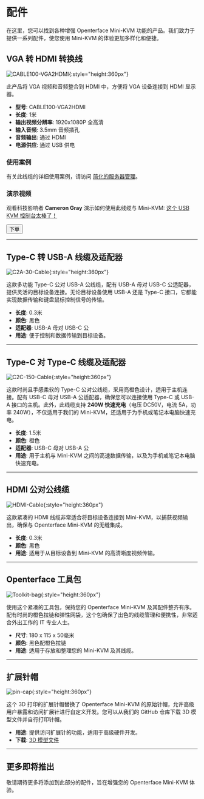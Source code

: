 # 配件

在这里，您可以找到各种增强 Openterface Mini-KVM 功能的产品。我们致力于提供一系列配件，使您使用 Mini-KVM 的体验更加多样化和便捷。

## VGA 转 HDMI 转换线

![CABLE100-VGA2HDMI](https://assets.openterface.com/images/product/part//CABLE100-VGA2HDMI-1.jpg){:style="height:360px"}

此产品将 VGA 视频和音频整合到 HDMI 中，方便将 VGA 设备连接到 HDMI 显示器。

- **型号**: CABLE100-VGA2HDMI
- **长度**: 1米
- **输出视频分辨率**: 1920x1080P 全高清
- **输入音频**: 3.5mm 音频插孔
- **音频输出**: 通过 HDMI
- **电源供应**: 通过 USB 供电

### 使用案例
有关此线缆的详细使用案例，请访问 [简化的服务器管理](/use-cases/#streamlined-server-management)。

### 演示视频
观看科技影响者 **Cameron Gray** 演示如何使用此线缆与 Mini-KVM: [这个 USB KVM 控制台太棒了！](https://youtu.be/xAEQpWyfY-c?si=auB5NtqHVw2C7iIK&t=1693)

<button class="md-button" onclick="window.location.href='https://www.crowdsupply.com/techxartisan/openterface-mini-kvm#products'">下单</button>

---

## Type-C 转 USB-A 线缆及适配器

![C2A-30-Cable](https://assets.openterface.com/images/product/part//OP-04-CABLE30-C2A.jpg){:style="height:360px"}

这款多功能 Type-C 公对 USB-A 公线缆，配有 USB-A 母对 USB-C 公适配器，提供灵活的目标设备连接。无论目标设备使用 USB-A 还是 Type-C 接口，它都能实现数据传输和键盘鼠标控制信号的传输。

- **长度**: 0.3米
- **颜色**: 黑色
- **适配器**: USB-A 母对 USB-C 公
- **用途**: 便于控制和数据传输到目标设备。

---

## Type-C 对 Type-C 线缆及适配器

![C2C-150-Cable](https://assets.openterface.com/images/product/part//OP-05-CABLE150-C2C.jpg){:style="height:360px"}

这款时尚且手感柔软的 Type-C 公对公线缆，采用亮橙色设计，适用于主机连接。配有 USB-C 母对 USB-A 公适配器，确保您可以连接使用 Type-C 或 USB-A 接口的主机。此外，此线缆支持 **240W 快速充电**（电压 DC50V，电流 5A，功率 240W），不仅适用于我们的 Mini-KVM，还适用于为手机或笔记本电脑快速充电。

- **长度**: 1.5米
- **颜色**: 橙色
- **适配器**: USB-C 母对 USB-A 公
- **用途**: 用于主机与 Mini-KVM 之间的高速数据传输，以及为手机或笔记本电脑快速充电。

---

## HDMI 公对公线缆

![HDMI-Cable](https://assets.openterface.com/images/product/part//OP-03-CABLE30-HDMI.jpg){:style="height:360px"}

这款紧凑的 HDMI 线缆非常适合将目标设备连接到 Mini-KVM，以捕获视频输出，确保与 Openterface Mini-KVM 的无缝集成。

- **长度**: 0.3米
- **颜色**: 黑色
- **用途**: 适用于从目标设备到 Mini-KVM 的高清晰度视频传输。

---

## Openterface 工具包

![Toolkit-bag](https://assets.openterface.com/images/product/part//OP-06-BAG-TOOLKIT.jpg){:style="height:360px"}

使用这个紧凑的工具包，保持您的 Openterface Mini-KVM 及其配件整齐有序。配有时尚的橙色拉链和弹性网袋，这个包确保了出色的线缆管理和便携性，非常适合外出工作的 IT 专业人士。

- **尺寸**: 180 x 115 x 50毫米
- **颜色**: 黑色配橙色拉链
- **用途**: 适用于存放和整理您的 Mini-KVM 及其线缆。

---

## 扩展针帽

![pin-cap](https://assets.openterface.com/images/product/part//pin-cap.jpg){:style="height:360px"}

这个 3D 打印的扩展针帽替换了 Openterface Mini-KVM 的原始针帽，允许高级用户暴露和访问扩展针进行自定义开发。您可以从我们的 GitHub 仓库下载 3D 模型文件并自行打印针帽。

- **用途**: 提供访问扩展针的功能，适用于高级硬件开发。
- **下载**: [3D 模型文件](https://github.com/TechxArtisanStudio/Openterface_Mini-KVM_Hardware/tree/main/models)

---

## 更多即将推出

敬请期待更多将添加到此部分的配件，旨在增强您的 Openterface Mini-KVM 体验。